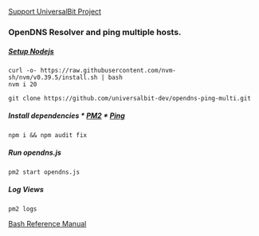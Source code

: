 [Support UniversalBit Project](https://github.com/universalbit-dev/universalbit-dev/tree/main/support)

### OpenDNS Resolver and ping multiple hosts.

##### [Setup Nodejs](https://github.com/nvm-sh/nvm)
```
curl -o- https://raw.githubusercontent.com/nvm-sh/nvm/v0.39.5/install.sh | bash
nvm i 20
```
```
git clone https://github.com/universalbit-dev/opendns-ping-multi.git
```
##### Install dependencies  * [PM2](https://pm2.io/docs/plus/quick-start/) * [Ping](https://www.npmjs.com/package/ping)
  
```
npm i && npm audit fix
```
##### Run opendns.js
```
pm2 start opendns.js
```
##### Log Views
```
pm2 logs
```

[Bash Reference Manual](https://www.gnu.org/software/bash/manual/html_node/index.html)
